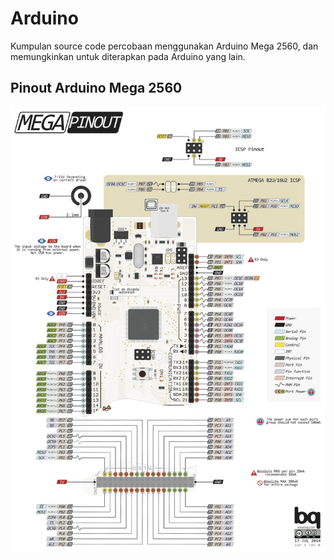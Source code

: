 # Arduino
Kumpulan source code percobaan menggunakan Arduino Mega 2560, dan memungkinkan untuk diterapkan pada Arduino yang lain.


## Pinout Arduino Mega 2560
![alt text](./Arduino-mega.jpg)
